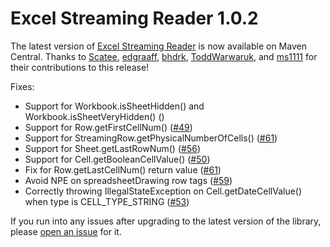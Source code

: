 # Excel Streaming Reader 1.0.2

The latest version of [Excel Streaming Reader](https://github.com/monitorjbl/excel-streaming-reader) is now available on Maven Central. Thanks to [Scatee](https://github.com/Scatee), [edgraaff](https://github.com/edgraaff), [bhdrk](https://github.com/bhdrk), [ToddWarwaruk](https://github.com/ToddWarwaruk), and [ms1111](https://github.com/ms1111) for their contributions to this release!

Fixes:

* Support for Workbook.isSheetHidden() and Workbook.isSheetVeryHidden() ([](https://github.com/monitorjbl/excel-streaming-reader/issues/26))
* Support for Row.getFirstCellNum() ([#49](https://github.com/monitorjbl/excel-streaming-reader/issues/49))
* Support for StreamingRow.getPhysicalNumberOfCells() ([#61](https://github.com/monitorjbl/excel-streaming-reader/pull/61))
* Support for Sheet.getLastRowNum() ([#56](https://github.com/monitorjbl/excel-streaming-reader/pull/56))
* Support for Cell.getBooleanCellValue() ([#50](https://github.com/monitorjbl/excel-streaming-reader/pull/50))
* Fix for Row.getLastCellNum() return value ([#61](https://github.com/monitorjbl/excel-streaming-reader/pull/61))
* Avoid NPE on spreadsheetDrawing row tags ([#59](https://github.com/monitorjbl/excel-streaming-reader/issues/59))
* Correctly throwing IllegalStateException on Cell.getDateCellValue() when type is CELL_TYPE_STRING ([#53](https://github.com/monitorjbl/excel-streaming-reader/issues/53))

If you run into any issues after upgrading to the latest version of the library, please [open an issue](https://github.com/monitorjbl/excel-streaming-reader/issues) for it.
